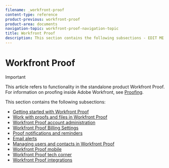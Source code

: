 ```yaml
---
filename: _workfront-proof
content-type: reference
product-previous: workfront-proof
product-area: documents
navigation-topic: workfront-proof-navigation-topic
title: Workfront Proof
description: This section contains the following subsections - EDIT ME.
---
```


# Workfront Proof

>[!IMPORTANT]
>
>This article refers to functionality in the standalone product Workfront Proof. For information on proofing inside Adobe Workfront, see [Proofing](../review-and-approve-work/proofing/proofing.md).

This section contains the following subsections:

* [Getting started with Workfront Proof](../workfront-proof/wp-getstarted/getting-started-with-workfront-proof.md) 
* [Work with proofs and files in Workfront Proof](../workfront-proof/wp-work-proofsfiles/wp-work-proofs-files.md) 
* [Workfront Proof account administration](../workfront-proof/wp-acct-admin/wp-account-admin.md) 
* [Workfront Proof Billing Settings](../workfront-proof/wp-billingsettings/wp-billing-settings.md) 
* [Proof notifications and reminders](../workfront-proof/wp-emailsntfctns/wp-emails-and-notifications.md) 
* [Email alerts](../workfront-proof/wp-emailsntfctns/email-alerts/email-alerts.md) 
* [Managing users and contacts in Workfront Proof](../workfront-proof/wp-mnguserscontacts/manage-user-contacts.md) 
* [Workfront Proof mobile](../workfront-proof/wp-mobile/wp-mobile.md) 
* [Workfront Proof tech corner](../workfront-proof/wp-tech-corner/tech-corner.md) 
* [Workfront Proof integrations](../workfront-proof/wp-integrations/wp-integrations.md)

